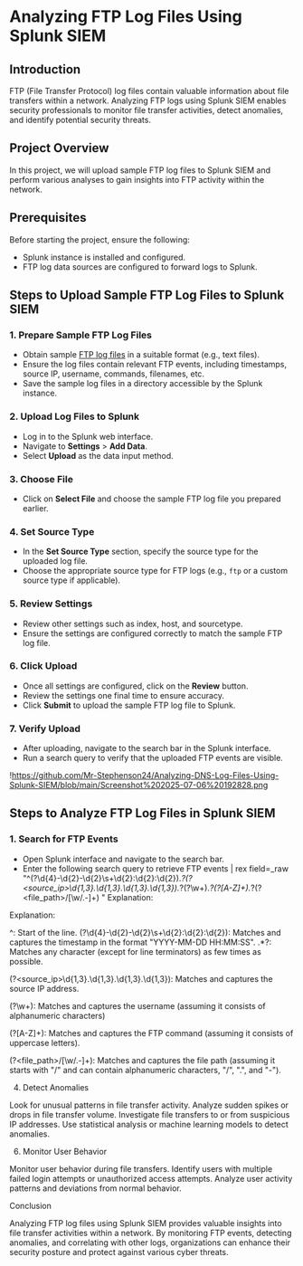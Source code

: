 # Analyzing FTP Log Files Using Splunk SIEM

## Introduction
FTP (File Transfer Protocol) log files contain valuable information about file transfers within a network. Analyzing FTP logs using Splunk SIEM enables security professionals to monitor file transfer activities, detect anomalies, and identify potential security threats.

## Project Overview
In this project, we will upload sample FTP log files to Splunk SIEM and perform various analyses to gain insights into FTP activity within the network.

## Prerequisites
Before starting the project, ensure the following:
- Splunk instance is installed and configured.
- FTP log data sources are configured to forward logs to Splunk.

## Steps to Upload Sample FTP Log Files to Splunk SIEM

### 1. Prepare Sample FTP Log Files
- Obtain sample [FTP log files](https://www.secrepo.com/maccdc2012/ftp.log.gz) in a suitable format (e.g., text files).
- Ensure the log files contain relevant FTP events, including timestamps, source IP, username, commands, filenames, etc.
- Save the sample log files in a directory accessible by the Splunk instance.

### 2. Upload Log Files to Splunk
- Log in to the Splunk web interface.
- Navigate to **Settings** > **Add Data**.
- Select **Upload** as the data input method.

### 3. Choose File
- Click on **Select File** and choose the sample FTP log file you prepared earlier.

### 4. Set Source Type
- In the **Set Source Type** section, specify the source type for the uploaded log file.
- Choose the appropriate source type for FTP logs (e.g., `ftp` or a custom source type if applicable).

### 5. Review Settings
- Review other settings such as index, host, and sourcetype.
- Ensure the settings are configured correctly to match the sample FTP log file.

### 6. Click Upload
- Once all settings are configured, click on the **Review** button.
- Review the settings one final time to ensure accuracy.
- Click **Submit** to upload the sample FTP log file to Splunk.

### 7. Verify Upload
- After uploading, navigate to the search bar in the Splunk interface.
- Run a search query to verify that the uploaded FTP events are visible.

!https://github.com/Mr-Stephenson24/Analyzing-DNS-Log-Files-Using-Splunk-SIEM/blob/main/Screenshot%202025-07-06%20192828.png


## Steps to Analyze FTP Log Files in Splunk SIEM

### 1. Search for FTP Events   
- Open Splunk interface and navigate to the search bar.
- Enter the following search query to retrieve FTP events
| rex field=_raw "^(?<timestamp>\d{4}-\d{2}-\d{2}\s+\d{2}:\d{2}:\d{2}).*?(?<source_ip>\d{1,3}\.\d{1,3}\.\d{1,3}\.\d{1,3}).*?(?<username>\w+).*?(?<command>[A-Z]+).*?(?<file_path>\/[\w\/.-]+)
"
Explanation:

Explanation:

^: Start of the line.
(?<timestamp>\d{4}-\d{2}-\d{2}\s+\d{2}:\d{2}:\d{2}): Matches and captures the timestamp in the format "YYYY-MM-DD HH:MM:SS".
.*?: Matches any character (except for line terminators) as few times as possible.

(?<source_ip>\d{1,3}\.\d{1,3}\.\d{1,3}\.\d{1,3}): Matches and captures the source IP address.

(?<username>\w+): Matches and captures the username (assuming it consists of alphanumeric characters)

(?<command>[A-Z]+): Matches and captures the FTP command (assuming it consists of uppercase letters).

(?<file_path>\/[\w\/.-]+): Matches and captures the file path (assuming it starts with "/" and can contain alphanumeric characters, "/", ".", and "-").

4. Detect Anomalies
   
Look for unusual patterns in file transfer activity.
Analyze sudden spikes or drops in file transfer volume.
Investigate file transfers to or from suspicious IP addresses.
Use statistical analysis or machine learning models to detect anomalies.

6. Monitor User Behavior
   
Monitor user behavior during file transfers.
Identify users with multiple failed login attempts or unauthorized access attempts.
Analyze user activity patterns and deviations from normal behavior.

Conclusion

Analyzing FTP log files using Splunk SIEM provides valuable insights into file transfer activities within a network. By monitoring FTP events, detecting anomalies, and correlating with other logs, organizations can enhance their security posture and protect against various cyber threats.
